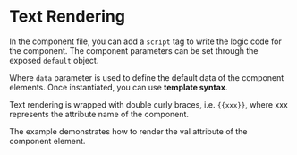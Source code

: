 # Text Rendering

In the component file, you can add a `script` tag to write the logic code for the component. The component parameters can be set through the exposed `default` object.

Where
	`data` parameter is used to define the default data of the component elements. Once instantiated, you can use **template syntax**.

Text rendering is wrapped with double curly braces, i.e. `{{xxx}}`, where xxx represents the attribute name of the component.

The example demonstrates how to render the val attribute of the component element.

<a href="../../publics/examples/render-text/demo.html" preview demo></a>
<a href="../../publics/examples/render-text/text-demo.html" main demo></a>

